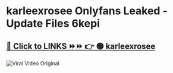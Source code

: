 
 # karleexrosee Onlyfans Leaked - Update Files 6kepi

## <h2><a href="https://clipsfans.com/karleexrosee&ref=git">🔗 Click to LINKS ⏩⏩ 👉 🟢 karleexrosee </a></h2>

<a href="https://clipsfans.com/karleexrosee&ref=git" rel="nofollow" data-target="animated-image.originalLink"><img src="https://i.ibb.co.com/xMMVF88/686577567.gif" alt="Viral Video Original" style="max-width: 100%; display: inline-block;" data-target="animated-image.originalImage"></a>


